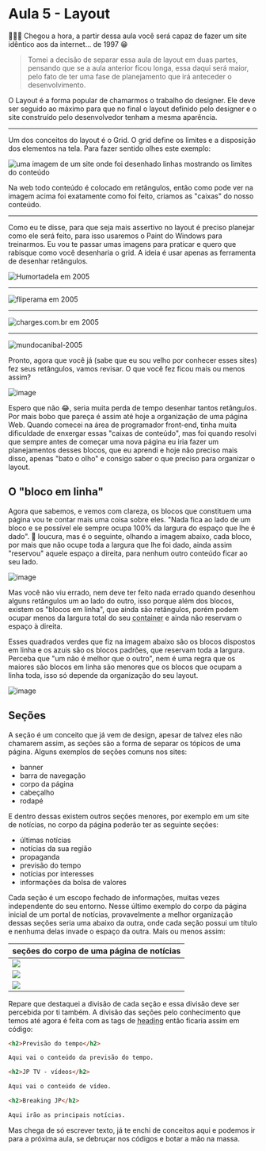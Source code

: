 # Aula 5 - Layout

🥁🥁🥁 Chegou a hora, a partir dessa aula você será capaz de fazer um site idêntico aos da internet... de 1997 😁

> Tomei a decisão de separar essa aula de layout em duas partes, pensando que se a aula anterior ficou longa, essa daqui será maior, pelo fato de ter uma fase de planejamento que irá anteceder o desenvolvimento.

O Layout é a forma popular de chamarmos o trabalho do designer. Ele deve ser seguido ao máximo para que no final o layout definido pelo designer e o site construído pelo desenvolvedor tenham a mesma aparência.

---

Um dos conceitos do layout é o Grid. O grid define os limites e a disposição dos elementos na tela. Para fazer sentido olhes este exemplo:

![uma imagem de um site onde foi desenhado linhas mostrando os limites do conteúdo](https://user-images.githubusercontent.com/27368585/103325051-b9b92d00-4a28-11eb-89f9-114a42d6e7e5.png)

Na web todo conteúdo é colocado em retângulos, então como pode ver na imagem acima foi exatamente como foi feito, criamos as "caixas" do nosso conteúdo.

---

Como eu te disse, para que seja mais assertivo no layout é preciso planejar como ele será feito, para isso usaremos o Paint do Windows para treinarmos. Eu vou te passar umas imagens para praticar e quero que rabisque como você desenharia o grid. A ideia é usar apenas as ferramenta de desenhar retângulos.

![Humortadela em 2005](https://user-images.githubusercontent.com/27368585/103325287-e0c42e80-4a29-11eb-904f-7f5da32c87d0.png)

---

![fliperama em 2005](https://user-images.githubusercontent.com/27368585/103325443-a6a75c80-4a2a-11eb-98d6-3ad414317fb5.png)

---

![charges.com.br em 2005](https://user-images.githubusercontent.com/27368585/103325648-63012280-4a2b-11eb-8c0e-beef0a74bdd2.png)

---

![mundocanibal-2005](https://user-images.githubusercontent.com/27368585/103347980-5dc9c500-4a77-11eb-886e-72d9b796538b.png)

Pronto, agora que você já (sabe que eu sou velho por conhecer esses sites) fez seus retângulos, vamos revisar. O que você fez ficou mais ou menos assim?

![image](https://user-images.githubusercontent.com/27368585/178623488-5452217f-6f50-49bb-8883-090d322fc465.png)

Espero que não 😂, seria muita perda de tempo desenhar tantos retângulos. Por mais bobo que pareça é assim até hoje a organização de uma página Web. Quando comecei na área de programador front-end, tinha muita dificuldade de enxergar essas "caixas de conteúdo", mas foi quando resolvi que sempre antes de começar uma nova página eu iria fazer um planejamentos desses blocos, que eu aprendi e hoje não preciso mais disso, apenas "bato o olho" e consigo saber o que preciso para organizar o layout.

## O "bloco em linha"

Agora que sabemos, e vemos com clareza, os blocos que constituem uma página vou te contar mais uma coisa sobre eles. "Nada fica ao lado de um bloco e se possível ele sempre ocupa 100% da largura do espaço que lhe é dado". 🤔 loucura, mas é o seguinte, olhando a imagem abaixo, cada bloco, por mais que não ocupe toda a largura que lhe foi dado, ainda assim "reservou" aquele espaço a direita, para nenhum outro conteúdo ficar ao seu lado.

![image](https://user-images.githubusercontent.com/27368585/178625114-67fb4dfd-7953-4ecd-8198-beb24fee0b29.png)

Mas você não viu errado, nem deve ter feito nada errado quando desenhou alguns retângulos um ao lado do outro, isso porque além dos blocos, existem os "blocos em linha", que ainda são retângulos, porém podem ocupar menos da largura total do seu <abbr title="Container é a forma de chamar o elemento que contém outro, também chamado de elemento pai ou wrapper.">container</abbr> e ainda não reservam o espaço à direita.

Esses quadrados verdes que fiz na imagem abaixo são os blocos dispostos em linha e os azuis são os blocos padrões, que reservam toda a largura. Perceba que "um não é melhor que o outro", nem é uma regra que os maiores são blocos em linha são menores que os blocos que ocupam a linha toda, isso só depende da organização do seu layout.

![image](https://user-images.githubusercontent.com/27368585/178626461-5d279aac-a5e2-4ad7-9274-1bc93ae9dedf.png)

## Seções

A seção é um conceito que já vem de design, apesar de talvez eles não chamarem assim, as seções são a forma de separar os tópicos de uma página. Alguns exemplos de seções comuns nos sites:

- banner
- barra de navegação
- corpo da página
- cabeçalho
- rodapé

E dentro dessas existem outros seções menores, por exemplo em um site de notícias, no corpo da página poderão ter as seguinte seções:

- últimas notícias
- notícias da sua região
- propaganda
- previsão do tempo
- notícias por interesses
- informações da bolsa de valores

Cada seção é um escopo fechado de informações, muitas vezes independente do seu entorno. Nesse último exemplo do corpo da página inicial de um portal de notícias, provavelmente a melhor organização dessas seções seria uma abaixo da outra, onde cada seção possui um título e nenhuma delas invade o espaço da outra. Mais ou menos assim:

| seções do corpo de uma página de notícias                                                                |
| -------------------------------------------------------------------------------------------------------- |
| ![](https://github.com/jomarcardoso/curso-frontend/assets/27368585/cf2a030b-783f-4b14-83bd-9e5fa9ec68db) |
| ![](https://github.com/jomarcardoso/curso-frontend/assets/27368585/f394b879-1ed2-42c3-b02d-ecc755ce58b5) |
| ![](https://github.com/jomarcardoso/curso-frontend/assets/27368585/5e0a76e6-937d-4667-abf9-d13b71a6334a) |

Repare que destaquei a divisão de cada seção e essa divisão deve ser percebida por ti também. A divisão das seções pelo conhecimento que temos até agora é feita com as tags de <abbr title="heading é a forma de chamar as tags de título ou também tags de cabeçalho de seção">heading</abbr> então ficaria assim em código:

```html
<h2>Previsão do tempo</h2>

Aqui vai o conteúdo da previsão do tempo.

<h2>JP TV - vídeos</h2>

Aqui vai o conteúdo de vídeo.

<h2>Breaking JP</h2>

Aqui irão as principais notícias.
```

Mas chega de só escrever texto, já te enchi de conceitos aqui e podemos ir para a próxima aula, se debruçar nos códigos e botar a mão na massa.
